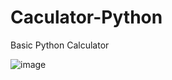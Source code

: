 # Caculator-Python
Basic Python Calculator

![image](https://github.com/Dinesh-0239/Caculator-Python/assets/114934305/38dd5413-bfe9-4521-927e-49961fb79a2b)
